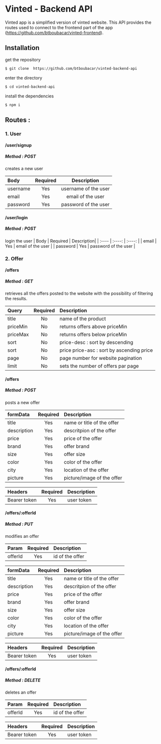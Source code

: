 # Vinted - Backend API

Vinted app is a simplified version of vinted website. This API provides the routes used to connect to the frontend part of the app (https://github.com/btboubacar/vinted-frontend).

## Installation

get the repository

```bash
$ git clone  https://github.com/btboubacar/vinted-backend-api
```

enter the directory

```bash
$ cd vinted-backend-api
```

install the dependencies

```bash
$ npm i
```

## Routes :

### 1. User

#### **/user/signup**

##### Method : POST

creates a new user

| Body     | Required |     Description      |
| :------- | :------: | :------------------: |
| username |   Yes    | username of the user |
| email    |   Yes    |  email of the user   |
| password |   Yes    | password of the user |

#### **/user/login**

##### Method : POST

login the user
| Body | Required | Description|
| :---- | :----: | :----: |
| email | Yes | email of the user |
| password | Yes | password of the user |

### 2. Offer

#### **/offers**

##### Method : GET

retrieves all the offers posted to the website with the possibility of filtering the results.

| Query    | Required | Description                               |
| :------- | :------: | :---------------------------------------- |
| title    |    No    | name of the product                       |
| priceMin |    No    | returns offers above priceMin             |
| priceMax |    No    | returns offers below priceMin             |
| sort     |    No    | price-desc : sort by descending           |
| sort     |    No    | price price-asc : sort by ascending price |
| page     |    No    | page number for website pagination        |
| limit    |    No    | sets the number of offers par page        |

#### **/offers**

##### Method : POST

posts a new offer

| formData    | Required | Description                |
| :---------- | :------: | :------------------------- |
| title       |   Yes    | name or title of the offer |
| description |   Yes    | descritpion of the offer   |
| price       |   Yes    | price of the offer         |
| brand       |   Yes    | offer brand                |
| size        |   Yes    | offer size                 |
| color       |   Yes    | color of the offer         |
| city        |   Yes    | location of the offer      |
| picture     |   Yes    | picture/image of the offer |

| Headers      | Required | Description |
| :----------- | :------: | :---------- |
| Bearer token |   Yes    | user token  |

#### **/offers/:offerId**

##### Method : PUT

modifies an offer

| Param   | Required | Description     |
| :------ | :------: | :-------------- |
| offerId |   Yes    | id of the offer |

| formData    | Required | Description                |
| :---------- | :------: | :------------------------- |
| title       |   Yes    | name or title of the offer |
| description |   Yes    | descritpion of the offer   |
| price       |   Yes    | price of the offer         |
| brand       |   Yes    | offer brand                |
| size        |   Yes    | offer size                 |
| color       |   Yes    | color of the offer         |
| city        |   Yes    | location of the offer      |
| picture     |   Yes    | picture/image of the offer |

| Headers      | Required | Description |
| :----------- | :------: | :---------- |
| Bearer token |   Yes    | user token  |

#### **/offers/:offerId**

##### Method : DELETE

deletes an offer

| Param   | Required | Description     |
| :------ | :------: | :-------------- |
| offerId |   Yes    | id of the offer |

| Headers      | Required | Description |
| :----------- | :------: | :---------- |
| Bearer token |   Yes    | user token  |
